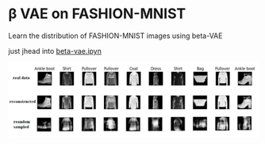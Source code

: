 # β VAE on FASHION-MNIST
Learn the distribution of FASHION-MNIST images using beta-VAE

just jhead into [beta-vae.ipyn](https://github.com/mohammadAbbasniya/Beta_VAE/blob/main/beta-vae.ipynb)

![vae res](https://github.com/mohammadAbbasniya/Beta_VAE/blob/main/rc/res-vae.png)
